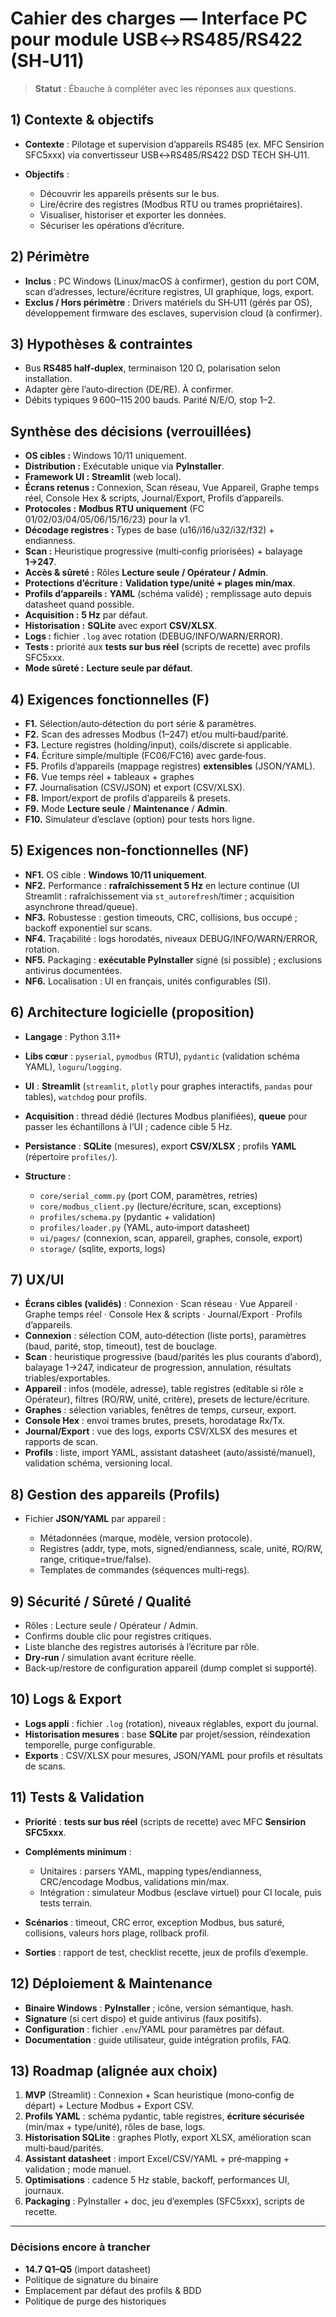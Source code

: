 # Cahier des charges — Interface PC pour module USB↔RS485/RS422 (SH‑U11)

> **Statut** : Ébauche à compléter avec les réponses aux questions.

## 1) Contexte & objectifs

* **Contexte** : Pilotage et supervision d’appareils RS485 (ex. MFC Sensirion SFC5xxx) via convertisseur USB↔RS485/RS422 DSD TECH SH‑U11.
* **Objectifs** :

  * Découvrir les appareils présents sur le bus.
  * Lire/écrire des registres (Modbus RTU ou trames propriétaires).
  * Visualiser, historiser et exporter les données.
  * Sécuriser les opérations d’écriture.

## 2) Périmètre

* **Inclus** : PC Windows (Linux/macOS à confirmer), gestion du port COM, scan d’adresses, lecture/écriture registres, UI graphique, logs, export.
* **Exclus / Hors périmètre** : Drivers matériels du SH‑U11 (gérés par OS), développement firmware des esclaves, supervision cloud (à confirmer).

## 3) Hypothèses & contraintes

* Bus **RS485 half‑duplex**, terminaison 120 Ω, polarisation selon installation.
* Adapter gère l’auto‑direction (DE/RE). À confirmer.
* Débits typiques 9 600–115 200 bauds. Parité N/E/O, stop 1–2.

## Synthèse des décisions (verrouillées)

* **OS cibles :** Windows 10/11 uniquement.
* **Distribution :** Exécutable unique via **PyInstaller**.
* **Framework UI :** **Streamlit** (web local).
* **Écrans retenus :** Connexion, Scan réseau, Vue Appareil, Graphe temps réel, Console Hex & scripts, Journal/Export, Profils d’appareils.
* **Protocoles :** **Modbus RTU uniquement** (FC 01/02/03/04/05/06/15/16/23) pour la v1.
* **Décodage registres :** Types de base (u16/i16/u32/i32/f32) + endianness.
* **Scan :** Heuristique progressive (multi‑config priorisées) + balayage **1→247**.
* **Accès & sûreté :** Rôles **Lecture seule / Opérateur / Admin**.
* **Protections d’écriture :** **Validation type/unité + plages min/max**.
* **Profils d’appareils :** **YAML** (schéma validé) ; remplissage auto depuis datasheet quand possible.
* **Acquisition :** **5 Hz** par défaut.
* **Historisation :** **SQLite** avec export **CSV/XLSX**.
* **Logs :** fichier `.log` avec rotation (DEBUG/INFO/WARN/ERROR).
* **Tests :** priorité aux **tests sur bus réel** (scripts de recette) avec profils SFC5xxx.
* **Mode sûreté :** **Lecture seule par défaut**.

## 4) Exigences fonctionnelles (F)

* **F1.** Sélection/auto‑détection du port série & paramètres.
* **F2.** Scan des adresses Modbus (1–247) et/ou multi‑baud/parité.
* **F3.** Lecture registres (holding/input), coils/discrete si applicable.
* **F4.** Écriture simple/multiple (FC06/FC16) avec garde‑fous.
* **F5.** Profils d’appareils (mappage registres) **extensibles** (JSON/YAML).
* **F6.** Vue temps réel + tableaux + graphes
* **F7.** Journalisation (CSV/JSON) et export (CSV/XLSX).
* **F8.** Import/export de profils d’appareils & presets.
* **F9.** Mode **Lecture seule** / **Maintenance** / **Admin**.
* **F10.** Simulateur d’esclave (option) pour tests hors ligne.

## 5) Exigences non‑fonctionnelles (NF)

* **NF1.** OS cible : **Windows 10/11 uniquement**.
* **NF2.** Performance : **rafraîchissement 5 Hz** en lecture continue (UI Streamlit : rafraîchissement via `st_autorefresh`/timer ; acquisition asynchrone thread/queue).
* **NF3.** Robustesse : gestion timeouts, CRC, collisions, bus occupé ; backoff exponentiel sur scans.
* **NF4.** Traçabilité : logs horodatés, niveaux DEBUG/INFO/WARN/ERROR, rotation.
* **NF5.** Packaging : **exécutable PyInstaller** signé (si possible) ; exclusions antivirus documentées.
* **NF6.** Localisation : UI en français, unités configurables (SI).

## 6) Architecture logicielle (proposition)

* **Langage** : Python 3.11+
* **Libs cœur** : `pyserial`, `pymodbus` (RTU), `pydantic` (validation schéma YAML), `loguru`/`logging`.
* **UI** : **Streamlit** (`streamlit`, `plotly` pour graphes interactifs, `pandas` pour tables), `watchdog` pour profils.
* **Acquisition** : thread dédié (lectures Modbus planifiées), **queue** pour passer les échantillons à l’UI ; cadence cible 5 Hz.
* **Persistance** : **SQLite** (mesures), export **CSV/XLSX** ; profils **YAML** (répertoire `profiles/`).
* **Structure** :

  * `core/serial_comm.py` (port COM, paramètres, retries)
  * `core/modbus_client.py` (lecture/écriture, scan, exceptions)
  * `profiles/schema.py` (pydantic + validation)
  * `profiles/loader.py` (YAML, auto‑import datasheet)
  * `ui/pages/` (connexion, scan, appareil, graphes, console, export)
  * `storage/` (sqlite, exports, logs)

## 7) UX/UI

* **Écrans cibles (validés)** : Connexion · Scan réseau · Vue Appareil · Graphe temps réel · Console Hex & scripts · Journal/Export · Profils d’appareils.
* **Connexion** : sélection COM, auto‑détection (liste ports), paramètres (baud, parité, stop, timeout), test de bouclage.
* **Scan** : heuristique progressive (baud/parités les plus courants d’abord), balayage 1→247, indicateur de progression, annulation, résultats triables/exportables.
* **Appareil** : infos (modèle, adresse), table registres (editable si rôle ≥ Opérateur), filtres (RO/RW, unité, critère), presets de lecture/écriture.
* **Graphes** : sélection variables, fenêtres de temps, curseur, export.
* **Console Hex** : envoi trames brutes, presets, horodatage Rx/Tx.
* **Journal/Export** : vue des logs, exports CSV/XLSX des mesures et rapports de scan.
* **Profils** : liste, import YAML, assistant datasheet (auto/assisté/manuel), validation schéma, versioning local.

## 8) Gestion des appareils (Profils)

* Fichier **JSON/YAML** par appareil :

  * Métadonnées (marque, modèle, version protocole).
  * Registres (addr, type, mots, signed/endianness, scale, unité, RO/RW, range, critique=true/false).
  * Templates de commandes (séquences multi‑regs).

## 9) Sécurité / Sûreté / Qualité

* Rôles : Lecture seule / Opérateur / Admin.
* Confirms double clic pour registres critiques.
* Liste blanche des registres autorisés à l’écriture par rôle.
* **Dry‑run** / simulation avant écriture réelle.
* Back‑up/restore de configuration appareil (dump complet si supporté).

## 10) Logs & Export

* **Logs appli** : fichier `.log` (rotation), niveaux réglables, export du journal.
* **Historisation mesures** : base **SQLite** par projet/session, réindexation temporelle, purge configurable.
* **Exports** : CSV/XLSX pour mesures, JSON/YAML pour profils et résultats de scans.

## 11) Tests & Validation

* **Priorité** : **tests sur bus réel** (scripts de recette) avec MFC **Sensirion SFC5xxx**.
* **Compléments minimum** :

  * Unitaires : parsers YAML, mapping types/endianness, CRC/encodage Modbus, validations min/max.
  * Intégration : simulateur Modbus (esclave virtuel) pour CI locale, puis tests terrain.
* **Scénarios** : timeout, CRC error, exception Modbus, bus saturé, collisions, valeurs hors plage, rollback profil.
* **Sorties** : rapport de test, checklist recette, jeux de profils d’exemple.

## 12) Déploiement & Maintenance

* **Binaire Windows** : **PyInstaller** ; icône, version sémantique, hash.
* **Signature** (si cert dispo) et guide antivirus (faux positifs).
* **Configuration** : fichier `.env`/YAML pour paramètres par défaut.
* **Documentation** : guide utilisateur, guide intégration profils, FAQ.

## 13) Roadmap (alignée aux choix)

1. **MVP** (Streamlit) : Connexion + Scan heuristique (mono‑config de départ) + Lecture Modbus + Export CSV.
2. **Profils YAML** : schéma pydantic, table registres, **écriture sécurisée** (min/max + type/unité), rôles de base, logs.
3. **Historisation SQLite** : graphes Plotly, export XLSX, amélioration scan multi‑baud/parités.
4. **Assistant datasheet** : import Excel/CSV/YAML + pré‑mapping + validation ; mode manuel.
5. **Optimisations** : cadence 5 Hz stable, backoff, performances UI, journaux.
6. **Packaging** : PyInstaller + doc, jeu d’exemples (SFC5xxx), scripts de recette.

---

### Décisions encore à trancher

* **14.7 Q1–Q5** (import datasheet)
* Politique de signature du binaire
* Emplacement par défaut des profils & BDD
* Politique de purge des historiques

